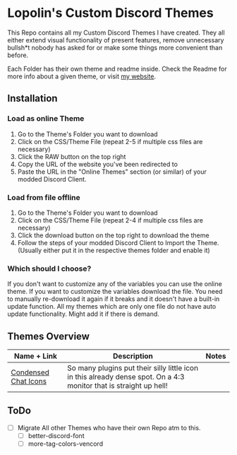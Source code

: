 # Lopolin's Custom Discord Themes
This Repo contains all my Custom Discord Themes I have created. They all either extend visual functionality of present features, remove unnecessary bullsh\*t nobody has asked for or make some things more convenient than before.

Each Folder has their own theme and readme inside. Check the Readme for more info about a given theme, or visit [my website](https://lopolin-lp.github.io).

## Installation
### Load as online Theme
1. Go to the Theme's Folder you want to download
2. Click on the CSS/Theme File (repeat 2-5 if multiple css files are necessary)
3. Click the RAW button on the top right
4. Copy the URL of the website you've been redirected to
5. Paste the URL in the "Online Themes" section (or similar) of your modded Discord Client.

### Load from file offline
1. Go to the Theme's Folder you want to download
2. Click on the CSS/Theme File (repeat 2-4 if multiple css files are necessary)
3. Click the download button on the top right to download the theme
4. Follow the steps of your modded Discord Client to Import the Theme. (Usually either put it in the respective themes folder and enable it)

### Which should I choose?
If you don't want to customize any of the variables you can use the online theme.
If you want to customize the variables download the file. You need to manually re-download it again if it breaks and it doesn't have a built-in update function.
All my themes which are only one file do not have auto update functionality. Might add it if there is demand.

## Themes Overview
Name + Link | Description | Notes
-|-|-
[Condensed Chat Icons](https://github.com/Lopolin-LP/custom-discord-themes/tree/main/condensed-chat-icons) | So many plugins put their silly little icon in this already dense spot. On a 4:3 monitor that is straight up hell! |

## ToDo
- [ ] Migrate All other Themes who have their own Repo atm to this.
  - [ ] better-discord-font
  - [ ] more-tag-colors-vencord
